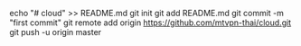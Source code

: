 echo "# cloud" >> README.md
git init
git add README.md
git commit -m "first commit"
git remote add origin https://github.com/mtvpn-thai/cloud.git
git push -u origin master
